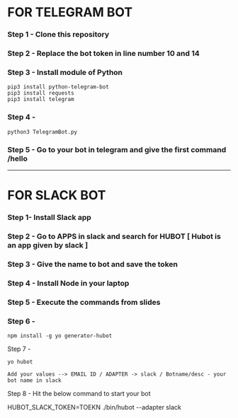 # FOR TELEGRAM BOT

### Step 1 - Clone this repository
### Step 2 - Replace the bot token in line number 10 and 14
### Step 3 - Install module of Python 
```
pip3 install python-telegram-bot
pip3 install requests
pip3 install telegram
```
### Step 4 - 
```
python3 TelegramBot.py
```

### Step 5 - Go to your bot in telegram and give the first command /hello

---

# FOR SLACK BOT

### Step 1- Install Slack app

### Step 2 - Go to APPS in slack and search for HUBOT  [ Hubot is an app given by slack ]

### Step 3 - Give the name to bot and save the token

### Step 4 - Install Node in your laptop

### Step 5 - Execute the commands from slides 

### Step 6 - 
```
npm install -g yo generator-hubot
```

Step 7 - 
```
yo hubot 
```
`Add your values --> EMAIL ID / ADAPTER -> slack / Botname/desc - your bot name in slack` 

Step 8 - Hit the below command to start your bot

HUBOT_SLACK_TOKEN=TOEKN ./bin/hubot  --adapter slack



